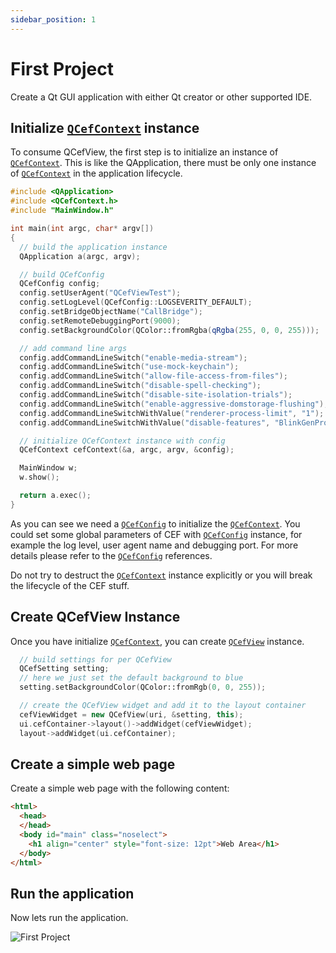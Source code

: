 ```yaml
---
sidebar_position: 1
---
```


# First Project

Create a Qt GUI application with either Qt creator or other supported IDE.

## Initialize [`QCefContext`](/docs/reference/QCefContext) instance

To consume QCefView, the first step is to initialize an instance of [`QCefContext`](/docs/reference/QCefContext). This is like the QApplication, there must be only one instance of [`QCefContext`](/docs/reference/QCefContext) in the application lifecycle.
```cpp
#include <QApplication>
#include <QCefContext.h>
#include "MainWindow.h"

int main(int argc, char* argv[])
{
  // build the application instance
  QApplication a(argc, argv);

  // build QCefConfig
  QCefConfig config;
  config.setUserAgent("QCefViewTest");
  config.setLogLevel(QCefConfig::LOGSEVERITY_DEFAULT);
  config.setBridgeObjectName("CallBridge");
  config.setRemoteDebuggingPort(9000);
  config.setBackgroundColor(QColor::fromRgba(qRgba(255, 0, 0, 255)));

  // add command line args
  config.addCommandLineSwitch("enable-media-stream");
  config.addCommandLineSwitch("use-mock-keychain");
  config.addCommandLineSwitch("allow-file-access-from-files");
  config.addCommandLineSwitch("disable-spell-checking");
  config.addCommandLineSwitch("disable-site-isolation-trials");
  config.addCommandLineSwitch("enable-aggressive-domstorage-flushing");
  config.addCommandLineSwitchWithValue("renderer-process-limit", "1");
  config.addCommandLineSwitchWithValue("disable-features", "BlinkGenPropertyTrees,TranslateUI,site-per-process");

  // initialize QCefContext instance with config
  QCefContext cefContext(&a, argc, argv, &config);

  MainWindow w;
  w.show();

  return a.exec();
}
```

As you can see we need a [`QCefConfig`](/docs/reference/QCefConfig) to initialize the [`QCefContext`](/docs/reference/QCefContext). You could set some global parameters of CEF with [`QCefConfig`](/docs/reference/QCefConfig) instance, for example the log level, user agent name and debugging port. For more details please refer to the [`QCefConfig`](/docs/reference/QCefConfig) references.

Do not try to destruct the [`QCefContext`](/docs/reference/QCefContext) instance explicitly or you will break the lifecycle of the CEF stuff.

## Create QCefView Instance

Once you have initialize [`QCefContext`](/docs/reference/QCefContext), you can create [`QCefView`](/docs/reference/QCefView) instance.
```cpp
  // build settings for per QCefView
  QCefSetting setting;
  // here we just set the default background to blue
  setting.setBackgroundColor(QColor::fromRgb(0, 0, 255));

  // create the QCefView widget and add it to the layout container
  cefViewWidget = new QCefView(uri, &setting, this);
  ui.cefContainer->layout()->addWidget(cefViewWidget);
  layout->addWidget(ui.cefContainer);
```

## Create a simple web page

Create a simple web page with the following content:
```html
<html>
  <head>
  </head>
  <body id="main" class="noselect">
    <h1 align="center" style="font-size: 12pt">Web Area</h1>
  </body>
</html>
```

## Run the application 

Now lets run the application.

![First Project](/img/guide/first-project.png)